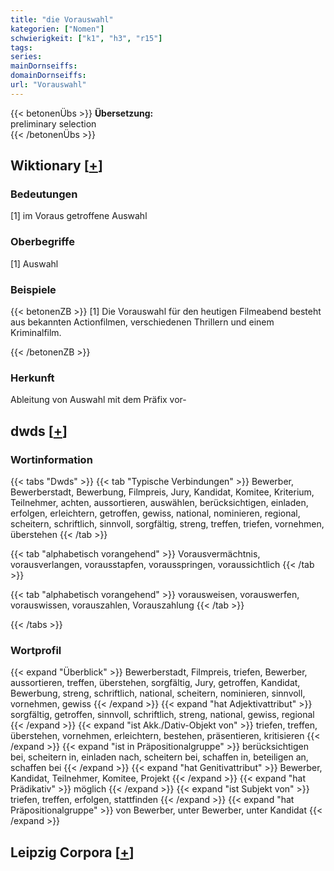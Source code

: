 ```yaml
---
title: "die Vorauswahl"
kategorien: ["Nomen"]
schwierigkeit: ["k1", "h3", "r15"]
tags:
series:
mainDornseiffs:
domainDornseiffs:
url: "Vorauswahl"
---
```


{{< betonenÜbs >}}
**Übersetzung:**  
preliminary selection  
{{< /betonenÜbs >}}

## Wiktionary [[+](https://de.wiktionary.org/wiki/Vorauswahl)]

### Bedeutungen
[1] im Voraus getroffene Auswahl  

### Oberbegriffe
[1] Auswahl  

### Beispiele
{{< betonenZB >}}
[1] Die Vorauswahl für den heutigen Filmeabend besteht aus bekannten Actionfilmen, verschiedenen Thrillern und einem Kriminalfilm.  

{{< /betonenZB >}}
### Herkunft
Ableitung von Auswahl mit dem Präfix vor-  



## dwds [[+](https://www.dwds.de/wb/Vorauswahl)]

### Wortinformation
{{< tabs "Dwds" >}}
{{< tab "Typische Verbindungen" >}}
Bewerber, Bewerberstadt, Bewerbung, Filmpreis, Jury, Kandidat, Komitee, Kriterium, Teilnehmer, achten, aussortieren, auswählen, berücksichtigen, einladen, erfolgen, erleichtern, getroffen, gewiss, national, nominieren, regional, scheitern, schriftlich, sinnvoll, sorgfältig, streng, treffen, triefen, vornehmen, überstehen
{{< /tab >}}

{{< tab "alphabetisch vorangehend" >}}
Vorausvermächtnis, vorausverlangen, vorausstapfen, vorausspringen, voraussichtlich
{{< /tab >}}

{{< tab "alphabetisch vorangehend" >}}
vorausweisen, vorauswerfen, vorauswissen, vorauszahlen, Vorauszahlung
{{< /tab >}}

{{< /tabs >}}

### Wortprofil
{{< expand "Überblick" >}} Bewerberstadt, Filmpreis, triefen, Bewerber, aussortieren, treffen, überstehen, sorgfältig, Jury, getroffen, Kandidat, Bewerbung, streng, schriftlich, national, scheitern, nominieren, sinnvoll, vornehmen, gewiss {{< /expand >}}
{{< expand "hat Adjektivattribut" >}} sorgfältig, getroffen, sinnvoll, schriftlich, streng, national, gewiss, regional {{< /expand >}}
{{< expand "ist Akk./Dativ-Objekt von" >}} triefen, treffen, überstehen, vornehmen, erleichtern, bestehen, präsentieren, kritisieren {{< /expand >}}
{{< expand "ist in Präpositionalgruppe" >}} berücksichtigen bei, scheitern in, einladen nach, scheitern bei, schaffen in, beteiligen an, schaffen bei {{< /expand >}}
{{< expand "hat Genitivattribut" >}} Bewerber, Kandidat, Teilnehmer, Komitee, Projekt {{< /expand >}}
{{< expand "hat Prädikativ" >}} möglich {{< /expand >}}
{{< expand "ist Subjekt von" >}} triefen, treffen, erfolgen, stattfinden {{< /expand >}}
{{< expand "hat Präpositionalgruppe" >}} von Bewerber, unter Bewerber, unter Kandidat {{< /expand >}}

## Leipzig Corpora [[+](https://corpora.uni-leipzig.de/en/res?word=Vorauswahl&corpusId=deu_newscrawl-public_2018)]


